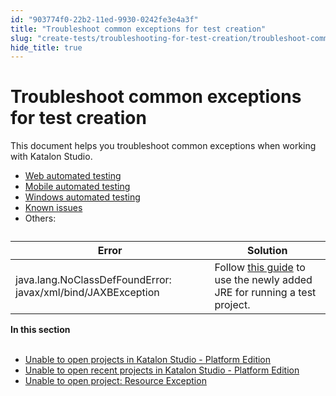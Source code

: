 ```yaml
---
id: "903774f0-22b2-11ed-9930-0242fe3e4a3f"
title: "Troubleshoot common exceptions for test creation"
slug: "create-tests/troubleshooting-for-test-creation/troubleshoot-common-exceptions/troubleshoot-common-exceptions-for-test-creation"
hide_title: true
---
```


# <a id="id" class="anchor_top_offset"/><a id="ariaid-title1" class="anchor_top_offset"/>Troubleshoot common exceptions for test creation

<p xmlns="http://www.w3.org/1999/xhtml" className="p">This document helps you troubleshoot common exceptions when working with <span className="ph">Katalon Studio</span>.</p> 
<ul xmlns="http://www.w3.org/1999/xhtml" className="ul"><li className="li"><a className="xref" href="/docs/create-tests/troubleshooting-for-test-creation/troubleshoot-web-automated-testing/troubleshoot-web-test-execution-exceptions-overview">Web automated testing</a></li><li className="li"><a className="xref" href="/docs/create-tests/troubleshooting-for-test-creation/troubleshoot-mobile-automated-testing/troubleshooting-automated-mobile-testing-overview">Mobile automated testing</a></li><li className="li"><a className="xref" href="/docs/create-tests/troubleshooting-for-test-creation/troubleshoot-windows-automated-testing/troubleshoot-windows-automated-testing-overview">Windows automated testing</a></li><li className="li"><a className="xref" href="/docs/create-tests/troubleshooting-for-test-creation/known-issues-and-limitations">Known issues</a></li><li className="li">Others:</li></ul> 
<table xmlns="http://www.w3.org/1999/xhtml" className="table anchor_top_offset" id="id__73d153c5-e5d8-47e4-81f4-8045aab32781"><caption /><thead className="thead"><tr className><th className="entry anchor_top_offset" id="id__73d153c5-e5d8-47e4-81f4-8045aab32781__entry__1">Error</th><th className="entry anchor_top_offset" id="id__73d153c5-e5d8-47e4-81f4-8045aab32781__entry__2">Solution</th></tr></thead><tbody className="tbody"><tr className><td className="entry" headers="id__73d153c5-e5d8-47e4-81f4-8045aab32781__entry__1 id__73d153c5-e5d8-47e4-81f4-8045aab32781__entry__2 ">java.lang.NoClassDefFoundError: javax/xml/bind/JAXBException</td><td className="entry" headers="id__73d153c5-e5d8-47e4-81f4-8045aab32781__entry__1 id__73d153c5-e5d8-47e4-81f4-8045aab32781__entry__2 ">Follow <a className="xref" href="/docs/get-started/set-up-your-workspace/katalon-studio-preferences/set-a-new-default-jre-for-test-projects-in-katalon-studio#task-2496">this guide</a> to use the newly added JRE for running a test project.</td></tr></tbody></table> 
<nav xmlns="http://www.w3.org/1999/xhtml" role="navigation" className="related-links"><div className="linklist"><strong>In this section</strong><br /><br /><ul className="linklist"><li className="linklist"><a className="link" href="/docs/create-tests/troubleshooting-for-test-creation/troubleshoot-common-exceptions/unable-to-open-projects-in-katalon-studio---platform-edition">Unable to open projects in Katalon Studio - Platform Edition</a></li><li className="linklist"><a className="link" href="/docs/create-tests/troubleshooting-for-test-creation/troubleshoot-common-exceptions/unable-to-open-recent-projects-in-katalon-studio---platform-edition">Unable to open recent projects in Katalon Studio - Platform Edition</a></li><li className="linklist"><a className="link" href="/docs/create-tests/troubleshooting-for-test-creation/troubleshoot-common-exceptions/unable-to-open-project-resource-exception">Unable to open project: Resource Exception</a></li></ul></div></nav> 

